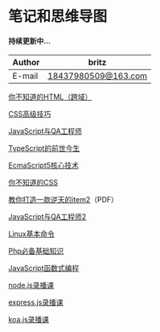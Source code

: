 # 笔记和思维导图

#### 持续更新中...

| Author 	| britz            	|
|--------	|------------------	|
| E-mail 	| 18437980509@163.com 	|

[你不知道的HTML（跨域）](./note/你不知道的HTML.md)

[CSS高级技巧](./note/CSS高级技巧.md)

[JavaScript与QA工程师](./note/JavaScript和QA工程师.md)

[TypeScript的前世今生](./note/TypeScript的前世今生.md)

[EcmaScript5核心技术](./note/EcmaScript5核心技术.md)

[你不知道的CSS](./note/你不知道的CSS.md)

[教你打造一款逆天的item2](./note/教你打造一款逆天的item2.md)（PDF）

[JavaScript与QA工程师2](./note/JavaScript和QA工程师2.md)

[Linux基本命令](./note/Linux基本命令.md)

[Php必备基础知识](./note/Php必备基础知识.md)

[JavaScript函数式编程](./note/JavaScript函数式编程.md)

[node.js录播课](./note/node.js录播课.md)

[express.js录播课](./note/express.js录播课.md)

[koa.js录播课](./note/koa.js录播课.md)
